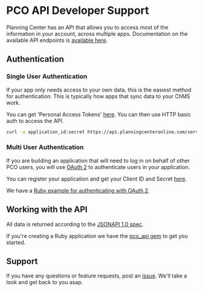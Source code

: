 # PCO API Developer Support

Planning Center has an API that allows you to access most of the information in your account, across multiple apps. Documentation on the available API endpoints is [available here](https://developer.planning.center/docs/).

## Authentication

### Single User Authentication

If your app only needs access to your own data, this is the easiest method for authentication. This is typically how apps that sync data to your ChMS work.

You can get 'Personal Access Tokens' [here](https://api.planningcenteronline.com/oauth/applications).  You can then use HTTP basic auth to access the API.

```bash
curl -u application_id:secret https://api.planningcenteronline.com/services/v2/
```

### Multi User Authentication

If you are building an application that will need to log in on behalf of other PCO users, you will use [OAuth 2](http://oauth.net/2/) to authenticate users in your application.

You can register your application and get your Client ID and Secret [here](https://api.planningcenteronline.com/oauth/applications).

We have a [Ruby example for authenticating with OAuth 2](https://github.com/planningcenter/pco_api_oauth_example).

## Working with the API

All data is returned according to the [JSONAPI 1.0 spec](http://jsonapi.org).

If you're creating a Ruby application we have the [pco_api gem](https://github.com/planningcenter/pco_api_ruby) to get you started.

## Support

If you have any questions or feature requests, post an [issue](https://github.com/ministrycentered/developers/issues). We'll take a look and get back to you asap.
